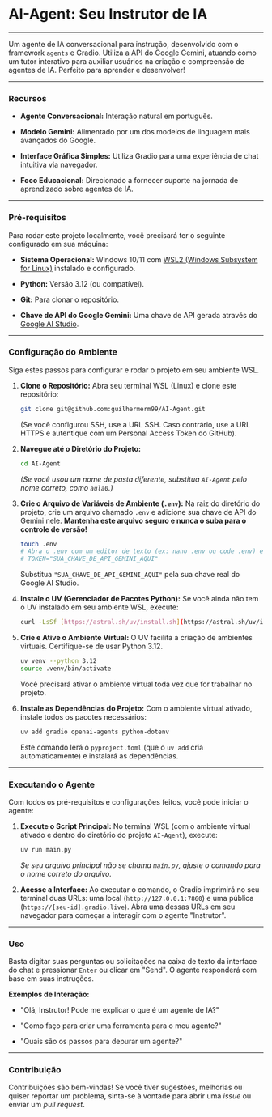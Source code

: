 # AI-Agent: Seu Instrutor de IA

---

Um agente de IA conversacional para instrução, desenvolvido com o framework `agents` e Gradio. Utiliza a API do Google Gemini, atuando como um tutor interativo para auxiliar usuários na criação e compreensão de agentes de IA. Perfeito para aprender e desenvolver!

---

### Recursos

* **Agente Conversacional:** Interação natural em português.

* **Modelo Gemini:** Alimentado por um dos modelos de linguagem mais avançados do Google.

* **Interface Gráfica Simples:** Utiliza Gradio para uma experiência de chat intuitiva via navegador.

* **Foco Educacional:** Direcionado a fornecer suporte na jornada de aprendizado sobre agentes de IA.

---

### Pré-requisitos

Para rodar este projeto localmente, você precisará ter o seguinte configurado em sua máquina:

* **Sistema Operacional:** Windows 10/11 com [WSL2 (Windows Subsystem for Linux)](https://learn.microsoft.com/pt-br/windows/wsl/install) instalado e configurado.

* **Python:** Versão 3.12 (ou compatível).

* **Git:** Para clonar o repositório.

* **Chave de API do Google Gemini:** Uma chave de API gerada através do [Google AI Studio](https://aistudio.google.com/).

---

### Configuração do Ambiente

Siga estes passos para configurar e rodar o projeto em seu ambiente WSL.

1.  **Clone o Repositório:**
    Abra seu terminal WSL (Linux) e clone este repositório:

    ```bash
    git clone git@github.com:guilhermerm99/AI-Agent.git
    ```

    (Se você configurou SSH, use a URL SSH. Caso contrário, use a URL HTTPS e autentique com um Personal Access Token do GitHub).

2.  **Navegue até o Diretório do Projeto:**

    ```bash
    cd AI-Agent
    ```

    *(Se você usou um nome de pasta diferente, substitua `AI-Agent` pelo nome correto, como `aula0`.)*

3.  **Crie o Arquivo de Variáveis de Ambiente (`.env`):**
    Na raiz do diretório do projeto, crie um arquivo chamado `.env` e adicione sua chave de API do Gemini nele. **Mantenha este arquivo seguro e nunca o suba para o controle de versão!**

    ```bash
    touch .env
    # Abra o .env com um editor de texto (ex: nano .env ou code .env) e adicione:
    # TOKEN="SUA_CHAVE_DE_API_GEMINI_AQUI"
    ```

    Substitua `"SUA_CHAVE_DE_API_GEMINI_AQUI"` pela sua chave real do Google AI Studio.

4.  **Instale o UV (Gerenciador de Pacotes Python):**
    Se você ainda não tem o UV instalado em seu ambiente WSL, execute:

    ```bash
    curl -LsSf [https://astral.sh/uv/install.sh](https://astral.sh/uv/install.sh) | sh
    ```

5.  **Crie e Ative o Ambiente Virtual:**
    O UV facilita a criação de ambientes virtuais. Certifique-se de usar Python 3.12.

    ```bash
    uv venv --python 3.12
    source .venv/bin/activate
    ```

    Você precisará ativar o ambiente virtual toda vez que for trabalhar no projeto.

6.  **Instale as Dependências do Projeto:**
    Com o ambiente virtual ativado, instale todos os pacotes necessários:

    ```bash
    uv add gradio openai-agents python-dotenv
    ```

    Este comando lerá o `pyproject.toml` (que o `uv add` cria automaticamente) e instalará as dependências.

---

### Executando o Agente

Com todos os pré-requisitos e configurações feitos, você pode iniciar o agente:

1.  **Execute o Script Principal:**
    No terminal WSL (com o ambiente virtual ativado e dentro do diretório do projeto `AI-Agent`), execute:

    ```bash
    uv run main.py
    ```

    *Se seu arquivo principal não se chama `main.py`, ajuste o comando para o nome correto do arquivo.*

2.  **Acesse a Interface:**
    Ao executar o comando, o Gradio imprimirá no seu terminal duas URLs: uma local (`http://127.0.0.1:7860`) e uma pública (`https://[seu-id].gradio.live`). Abra uma dessas URLs em seu navegador para começar a interagir com o agente "Instrutor".

---

### Uso

Basta digitar suas perguntas ou solicitações na caixa de texto da interface do chat e pressionar `Enter` ou clicar em "Send". O agente responderá com base em suas instruções.

**Exemplos de Interação:**

* "Olá, Instrutor! Pode me explicar o que é um agente de IA?"

* "Como faço para criar uma ferramenta para o meu agente?"

* "Quais são os passos para depurar um agente?"

---

### Contribuição

Contribuições são bem-vindas! Se você tiver sugestões, melhorias ou quiser reportar um problema, sinta-se à vontade para abrir uma *issue* ou enviar um *pull request*.
